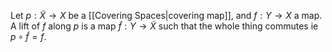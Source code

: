 Let $p: \tilde{X}\to X$ be a [[Covering Spaces|covering map]], and $f:Y\to X$ a map.
A lift of $f$ along $p$ is a map $\tilde{f}:Y\to \tilde{X}$ 
such that the whole thing commutes ie $p\circ \tilde{f}=f$.